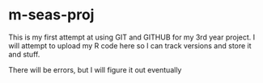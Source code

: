 # m-seas-proj


This is my first attempt at using GIT and GITHUB for my 3rd year project. I will attempt to upload my
R code here so I can track versions and store it and stuff.

There will be errors, but I will figure it out eventually
